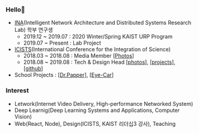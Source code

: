 ### Hello👋
- [INA](http://ina.kaist.ac.kr/new_home/index.html)(Intelligent Network Architecture and Distributed Systems Research Lab) 학부 연구생
  - 2019.12 ~ 2019.07 : 2020 Winter/Spring KAIST URP Program
  - 2019.07 ~ Present : Lab Project
- [ICISTS](http://www.icists.org/)(International Conference for the Integration of Science)
  - 2018.03 ~ 2018.08 : Media Member [[Photos](http://www.icists.org/2018)]
  - 2018.08 ~ 2019.08 : Tech & Design Head [[photos](http://www.icists.org/2019)], [[projects](https://docs.google.com/presentation/d/1N4rhKIhlKTXXitN0S_-J4TYuYETpGRzY79fnSniKw_o/edit?usp=sharing)], [[github](https://github.com/icists)]
- School Projects : [[Dr.Papper](https://github.com/bonjune/dr-papper)], [[Eye-Car](https://github.com/TheStarkor/Eye-Car)]

### Interest
- Letwork(Internet Video Delivery, High-performance Networked System)
- Deep Learnig(Deep Learning Systems and Applications, Computer Vision)
- Web(React, Node), Design(ICISTS, KAIST 리더십3 강사), Teaching
